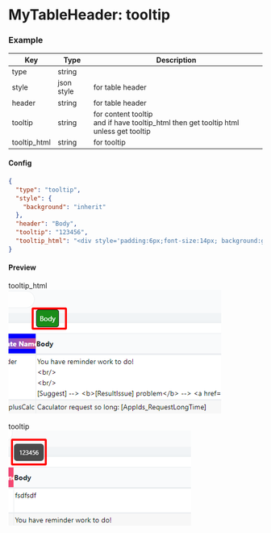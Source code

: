 # MyTableHeader: tooltip

### Example
| Key         | Type       | Description        |
| ----------- | ---------- | -----------        |
| type        | string     |                    |
| style       | json style | for table header   |
| header      | string     | for table header   |
| tooltip     | string     | for content tooltip <br> and if have tooltip_html then get tooltip html unless get tooltip|
| tooltip_html| string     | for tooltip        |
#### Config

```json
{
  "type": "tooltip",
  "style": {
    "background": "inherit"
  },
  "header": "Body",
  "tooltip": "123456",
  "tooltip_html": "<div style='padding:6px;font-size:14px; background:green;border:1px solid #000;border-radius:5px' >Body</div>"
}
```

#### Preview
tooltip_html  
![](../../.gitbook/assets/MTHtooltip2.png)

tooltip  
![](../../.gitbook/assets/mth_tooltip.png)
